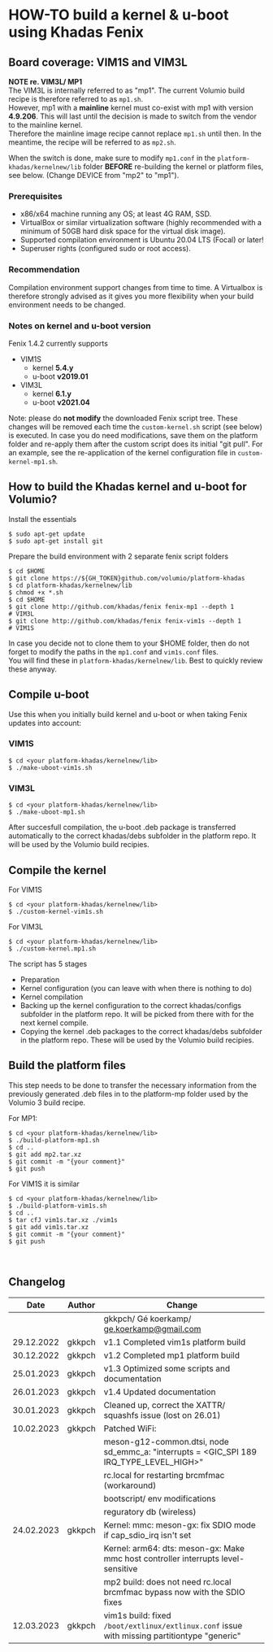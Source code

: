 # **HOW-TO build a kernel & u-boot using Khadas Fenix**
## **Board coverage: VIM1S and VIM3L** 

**NOTE re. VIM3L/ MP1**  
The VIM3L is internally referred to as "mp1". 
The current Volumio build recipe is therefore referred to as ```mp1.sh```.  
However, mp1 with a **mainline** kernel must co-exist with mp1 with version **4.9.206**.
This will last until the decision is made to switch from the vendor to the mainline kernel.   
Therefore the mainline image recipe cannot replace ```mp1.sh``` until then.
In the meantime, the recipe will be referred to as ```mp2.sh```. 

When the switch is done, make sure to modify ```mp1.conf``` in the ```platform-khadas/kernelnew/lib``` folder **BEFORE** re-building the kernel or platform files, see below.
(Change DEVICE from "mp2" to "mp1").

### **Prerequisites** 

- x86/x64 machine running any OS; at least 4G RAM, SSD.
- VirtualBox or similar virtualization software (highly recommended with a minimum of 50GB hard disk space for the virtual disk image).
- Supported compilation environment is Ubuntu 20.04 LTS (Focal) or later!
- Superuser rights (configured sudo or root access).

### **Recommendation**
Compilation environment support changes from time to time.
A Virtualbox is therefore strongly advised as it gives you more flexibility when your build environment needs to be changed.

### **Notes on kernel and u-boot version**
Fenix 1.4.2 currently supports 
- VIM1S
    - kernel **5.4.y**
    - u-boot **v2019.01**
- VIM3L
    - kernel **6.1.y** 
    - u-boot **v2021.04**

Note: please do **not modify** the downloaded Fenix script tree.
These changes will be removed each time the ```custom-kernel.sh``` script (see below) is executed.
In case you do need modifications, save them on the platform folder and re-apply them after the custom script does its initial "git pull".
For an example, see the re-application of the kernel configuration file in ```custom-kernel-mp1.sh```.

## **How to build the Khadas kernel and u-boot for Volumio?**

Install the essentials
```
$ sudo apt-get update
$ sudo apt-get install git
```

Prepare the build environment with 2 separate fenix script folders

```
$ cd $HOME
$ git clone https://${GH_TOKEN}github.com/volumio/platform-khadas
$ cd platform-khadas/kernelnew/lib
$ chmod +x *.sh
$ cd $HOME
$ git clone http://github.com/khadas/fenix fenix-mp1 --depth 1         # VIM3L
$ git clone http://github.com/khadas/fenix fenix-vim1s --depth 1       # VIM1S
```
In case you decide not to clone them to your $HOME folder, then do not forget to
modify the paths in the ```mp1.conf``` and ```vim1s.conf``` files.  
You will find these in ```platform-khadas/kernelnew/lib```. Best to quickly review these anyway.

## **Compile u-boot**

Use this when you initially build kernel and u-boot or when taking Fenix updates into account:
### VIM1S

```
$ cd <your platform-khadas/kernelnew/lib>
$ ./make-uboot-vim1s.sh
```
### VIM3L
```
$ cd <your platform-khadas/kernelnew/lib>
$ ./make-uboot-mp1.sh
```

After succesfull compilation, the u-boot .deb package is transferred automatically to the correct khadas/debs subfolder in the platform repo. It will be used by the Volumio build recipies.

## **Compile the kernel** ##

For VIM1S 
```
$ cd <your platform-khadas/kernelnew/lib>
$ ./custom-kernel-vim1s.sh
```
For VIM3L
```
$ cd <your platform-khadas/kernelnew/lib>
$ ./custom-kernel.mp1.sh
```
The script has 5 stages
- Preparation 
- Kernel configuration (you can leave with <exit> when there is nothing to do)
- Kernel compilation
- Backing up the kernel configuration to the correct khadas/configs subfolder in the platform repo. It will be picked from there with for the next kernel compile.
- Copying the kernel .deb packages to the correct khadas/debs subfolder in the platform repo. These will be used by the Volumio build recipies.

## **Build the platform files** ##

This step needs to be done to transfer the necessary information from the previously generated .deb files in to the platform-mp folder used by the Volumio 3 build recipe.

For MP1:
```
$ cd <your platform-khadas/kernelnew/lib>
$ ./build-platform-mp1.sh
$ cd ..
$ git add mp2.tar.xz
$ git commit -m "{your comment}"
$ git push
```

For VIM1S it is similar
```
$ cd <your platform-khadas/kernelnew/lib>
$ ./build-platform-vim1s.sh
$ cd ..
$ tar cfJ vim1s.tar.xz ./vim1s
$ git add vim1s.tar.xz
$ git commit -m "{your comment}"
$ git push
```

<br />

## Changelog

<sub> 

|Date|Author|Change
|---|---|---|
|||gkkpch/ Gé koerkamp/ ge.koerkamp@gmail.com
|29.12.2022|gkkpch|v1.1 Completed vim1s platform build
|30.12.2022|gkkpch|v1.2 Completed mp1 platform build
|25.01.2023|gkkpch|v1.3 Optimized some scripts and documentation
|26.01.2023|gkkpch|v1.4 Updated documentation
|30.01.2023|gkkpch|Cleaned up, correct the XATTR/ squashfs issue (lost on 26.01)
|10.02.2023|gkkpch|Patched WiFi: 
|||meson-g12-common.dtsi, node sd_emmc_a: "interrupts = <GIC_SPI 189 IRQ_TYPE_LEVEL_HIGH>"
|||rc.local for restarting brcmfmac (workaround)
|||bootscript/ env modifications
|||reguratory db (wireless)
|24.02.2023|gkkpch|Kernel: mmc: meson-gx: fix SDIO mode if cap_sdio_irq isn't set
|||Kernel: arm64: dts: meson-gx: Make mmc host controller interrupts level-sensitive
|||mp2 build: does not need rc.local brcmfmac bypass now with the SDIO fixes
|12.03.2023|gkkpch|vim1s build: fixed ```/boot/extlinux/extlinux.conf``` issue with missing partitiontype "generic"



